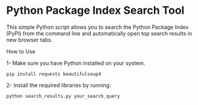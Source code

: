 # Python Package Index Search Tool
This simple Python script allows you to search the Python Package Index (PyPI) from the command line and automatically open top search results in new browser tabs.

How to Use

1- Make sure you have Python installed on your system.
```
pip install requests beautifulsoup4
```
2- Install the required libraries by running:
```
python search_results.py your_search_query
```
